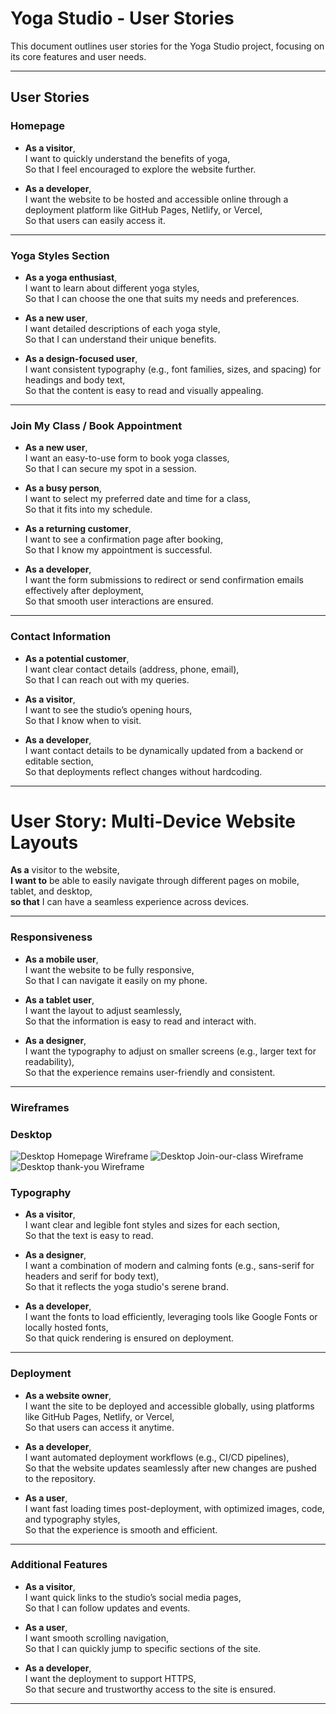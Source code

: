 # Yoga Studio - User Stories

This document outlines user stories for the Yoga Studio project, focusing on its core features and user needs.

---

## User Stories

### Homepage

- **As a visitor**,  
  I want to quickly understand the benefits of yoga,  
  So that I feel encouraged to explore the website further.


- **As a developer**,  
  I want the website to be hosted and accessible online through a deployment platform like GitHub Pages, Netlify, or Vercel,  
  So that users can easily access it.

---

### Yoga Styles Section

- **As a yoga enthusiast**,  
  I want to learn about different yoga styles,  
  So that I can choose the one that suits my needs and preferences.

- **As a new user**,  
  I want detailed descriptions of each yoga style,  
  So that I can understand their unique benefits.

- **As a design-focused user**,  
  I want consistent typography (e.g., font families, sizes, and spacing) for headings and body text,  
  So that the content is easy to read and visually appealing.

---

### Join My Class / Book Appointment

- **As a new user**,  
  I want an easy-to-use form to book yoga classes,  
  So that I can secure my spot in a session.

- **As a busy person**,  
  I want to select my preferred date and time for a class,  
  So that it fits into my schedule.

- **As a returning customer**,  
  I want to see a confirmation page after booking,  
  So that I know my appointment is successful.

- **As a developer**,  
  I want the form submissions to redirect or send confirmation emails effectively after deployment,  
  So that smooth user interactions are ensured.

---

### Contact Information

- **As a potential customer**,  
  I want clear contact details (address, phone, email),  
  So that I can reach out with my queries.

- **As a visitor**,  
  I want to see the studio’s opening hours,  
  So that I know when to visit.

- **As a developer**,  
  I want contact details to be dynamically updated from a backend or editable section,  
  So that deployments reflect changes without hardcoding.

---

# User Story: Multi-Device Website Layouts

**As a** visitor to the website,  
**I want to** be able to easily navigate through different pages on mobile, tablet, and desktop,  
**so that** I can have a seamless experience across devices.

---

### Responsiveness

- **As a mobile user**,  
  I want the website to be fully responsive,  
  So that I can navigate it easily on my phone.

- **As a tablet user**,  
  I want the layout to adjust seamlessly,  
  So that the information is easy to read and interact with.

- **As a designer**,  
  I want the typography to adjust on smaller screens (e.g., larger text for readability),  
  So that the experience remains user-friendly and consistent.

---

### Wireframes

### Desktop
![Desktop Homepage Wireframe](assets/images/Homepage.png)
![Desktop Join-our-class Wireframe](assets/images/join-our-class.png)
![Desktop thank-you Wireframe](assets/images/thank-you-desktop.png)

### Typography

- **As a visitor**,  
  I want clear and legible font styles and sizes for each section,  
  So that the text is easy to read.

- **As a designer**,  
  I want a combination of modern and calming fonts (e.g., sans-serif for headers and serif for body text),  
  So that it reflects the yoga studio's serene brand.

- **As a developer**,  
  I want the fonts to load efficiently, leveraging tools like Google Fonts or locally hosted fonts,  
  So that quick rendering is ensured on deployment.

---

### Deployment

- **As a website owner**,  
  I want the site to be deployed and accessible globally, using platforms like GitHub Pages, Netlify, or Vercel,  
  So that users can access it anytime.

- **As a developer**,  
  I want automated deployment workflows (e.g., CI/CD pipelines),  
  So that the website updates seamlessly after new changes are pushed to the repository.

- **As a user**,  
  I want fast loading times post-deployment, with optimized images, code, and typography styles,  
  So that the experience is smooth and efficient.

---

### Additional Features

- **As a visitor**,  
  I want quick links to the studio’s social media pages,  
  So that I can follow updates and events.

- **As a user**,  
  I want smooth scrolling navigation,  
  So that I can quickly jump to specific sections of the site.

- **As a developer**,  
  I want the deployment to support HTTPS,  
  So that secure and trustworthy access to the site is ensured.

---

